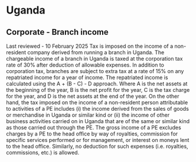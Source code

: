 # Uganda
## Corporate - Branch income
Last reviewed - 10 February 2025
Tax is imposed on the income of a non-resident company derived from running a branch in Uganda. The chargeable income of a branch in Uganda is taxed at the corporation tax rate of 30% after deduction of allowable expenses.
In addition to corporation tax, branches are subject to extra tax at a rate of 15% on any repatriated income for a year of income. The repatriated income is calculated using the A + (B - C) - D approach. Where A is the net assets at the beginning of the year, B is the net profit for the year, C is the tax charge for the year, and D is the net assets at the end of the year.
On the other hand, the tax imposed on the income of a non-resident person attributable to activities of a PE includes (i) the income derived from the sales of goods or merchandise in Uganda or similar kind or (ii) the income of other business activities carried on in Uganda that are of the same or similar kind as those carried out through the PE. The gross income of a PE excludes charges by a PE to the head office by way of royalties, commission for specific services performed or for management, or interest on moneys lent to the head office. Similarly, no deduction for such expenses (i.e. royalties, commissions, etc.) is allowed.
